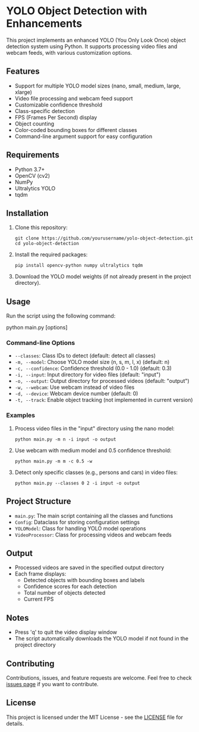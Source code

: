 # YOLO Object Detection with Enhancements

This project implements an enhanced YOLO (You Only Look Once) object detection system using Python. It supports processing video files and webcam feeds, with various customization options.

## Features

- Support for multiple YOLO model sizes (nano, small, medium, large, xlarge)
- Video file processing and webcam feed support
- Customizable confidence threshold
- Class-specific detection
- FPS (Frames Per Second) display
- Object counting
- Color-coded bounding boxes for different classes
- Command-line argument support for easy configuration

## Requirements

- Python 3.7+
- OpenCV (cv2)
- NumPy
- Ultralytics YOLO
- tqdm

## Installation

1. Clone this repository:
   ```
   git clone https://github.com/yourusername/yolo-object-detection.git
   cd yolo-object-detection
   ```

2. Install the required packages:
   ```
   pip install opencv-python numpy ultralytics tqdm
   ```

3. Download the YOLO model weights (if not already present in the project directory).

## Usage

Run the script using the following command:

python main.py [options]
 
 
### Command-line Options

- `--classes`: Class IDs to detect (default: detect all classes)
- `-m, --model`: Choose YOLO model size (n, s, m, l, x) (default: n)
- `-c, --confidence`: Confidence threshold (0.0 - 1.0) (default: 0.3)
- `-i, --input`: Input directory for video files (default: "input")
- `-o, --output`: Output directory for processed videos (default: "output")
- `-w, --webcam`: Use webcam instead of video files
- `-d, --device`: Webcam device number (default: 0)
- `-t, --track`: Enable object tracking (not implemented in current version)

### Examples

1. Process video files in the "input" directory using the nano model:
   ```
   python main.py -m n -i input -o output
   ```

2. Use webcam with medium model and 0.5 confidence threshold:
   ```
   python main.py -m m -c 0.5 -w
   ```

3. Detect only specific classes (e.g., persons and cars) in video files:
   ```
   python main.py --classes 0 2 -i input -o output
   ```

## Project Structure

- `main.py`: The main script containing all the classes and functions
- `Config`: Dataclass for storing configuration settings
- `YOLOModel`: Class for handling YOLO model operations
- `VideoProcessor`: Class for processing videos and webcam feeds

## Output

- Processed videos are saved in the specified output directory
- Each frame displays:
  - Detected objects with bounding boxes and labels
  - Confidence scores for each detection
  - Total number of objects detected
  - Current FPS

## Notes

- Press 'q' to quit the video display window
- The script automatically downloads the YOLO model if not found in the project directory

## Contributing

Contributions, issues, and feature requests are welcome. Feel free to check [issues page](https://github.com/yourusername/yolo-object-detection/issues) if you want to contribute.

## License

This project is licensed under the MIT License - see the [LICENSE](LICENSE) file for details.